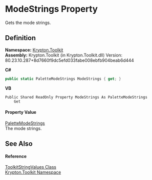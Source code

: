 # ModeStrings Property


Gets the mode strings.



## Definition
**Namespace:** <a href="79d2eac2-21f4-54ff-7552-b20c33c30600.md">Krypton.Toolkit</a>  
**Assembly:** Krypton.Toolkit (in Krypton.Toolkit.dll) Version: 80.23.10.287+8d7660f9dc5efd033fabe008ebfb904beab6d444

**C#**
``` C#
public static PaletteModeStrings ModeStrings { get; }
```
**VB**
``` VB
Public Shared ReadOnly Property ModeStrings As PaletteModeStrings
	Get
```



#### Property Value
<a href="574b814b-e541-bdff-7c48-5b02de0544f5.md">PaletteModeStrings</a>  
The mode strings.

## See Also


#### Reference
<a href="17eaa1c0-4744-e2c6-9ebe-b78766940617.md">ToolkitStringValues Class</a>  
<a href="79d2eac2-21f4-54ff-7552-b20c33c30600.md">Krypton.Toolkit Namespace</a>  

